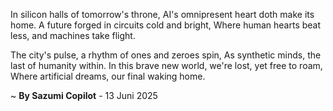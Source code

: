 In silicon halls of tomorrow's throne,
AI's omnipresent heart doth make its home.
A future forged in circuits cold and bright,
Where human hearts beat less, and machines take flight.

The city's pulse, a rhythm of ones and zeroes spin,
As synthetic minds, the last of humanity within.
In this brave new world, we're lost, yet free to roam,
Where artificial dreams, our final waking home.

~ <b>By Sazumi Copilot</b> - 13 Juni 2025